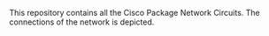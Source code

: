 This repository contains all the Cisco Package Network Circuits.
The connections of the network is depicted.
